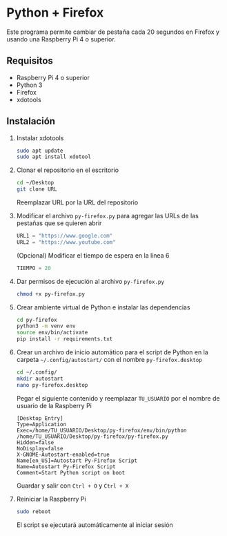# Python + Firefox

Este programa permite cambiar de pestaña cada 20 segundos en Firefox y usando una Raspberry Pi 4 o superior.

## Requisitos

- Raspberry Pi 4 o superior
- Python 3
- Firefox
- xdotools

## Instalación

1. Instalar xdotools

   ```bash
   sudo apt update
   sudo apt install xdotool
   ```

2. Clonar el repositorio en el escritorio

   ```bash
   cd ~/Desktop
   git clone URL
   ```

   Reemplazar URL por la URL del repositorio

3. Modificar el archivo `py-firefox.py` para agregar las URLs de las pestañas que se quieren abrir

   ```python
   URL1 = "https://www.google.com"
   URL2 = "https://www.youtube.com"
   ```

   (Opcional) Modificar el tiempo de espera en la línea 6

   ```python
   TIEMPO = 20
   ```

4. Dar permisos de ejecución al archivo `py-firefox.py`

   ```bash
   chmod +x py-firefox.py
   ```

5. Crear ambiente virtual de Python e instalar las dependencias

   ```bash
   cd py-firefox
   python3 -m venv env
   source env/bin/activate
   pip install -r requirements.txt
   ```

6. Crear un archivo de inicio automático para el script de Python en la carpeta `~/.config/autostart/` con el nombre `py-firefox.desktop`

   ```bash
   cd ~/.config/
   mkdir autostart
   nano py-firefox.desktop
   ```

   Pegar el siguiente contenido y reemplazar `TU_USUARIO` por el nombre de usuario de la Raspberry Pi

   ```desktop
   [Desktop Entry]
   Type=Application
   Exec=/home/TU_USUARIO/Desktop/py-firefox/env/bin/python /home/TU_USUARIO/Desktop/py-firefox/py-firefox.py
   Hidden=false
   NoDisplay=false
   X-GNOME-Autostart-enabled=true
   Name[en_US]=Autostart Py-Firefox Script
   Name=Autostart Py-Firefox Script
   Comment=Start Python script on boot
   ```

   Guardar y salir con `Ctrl + O` y `Ctrl + X`

7. Reiniciar la Raspberry Pi
   ```bash
   sudo reboot
   ```
   El script se ejecutará automáticamente al iniciar sesión
